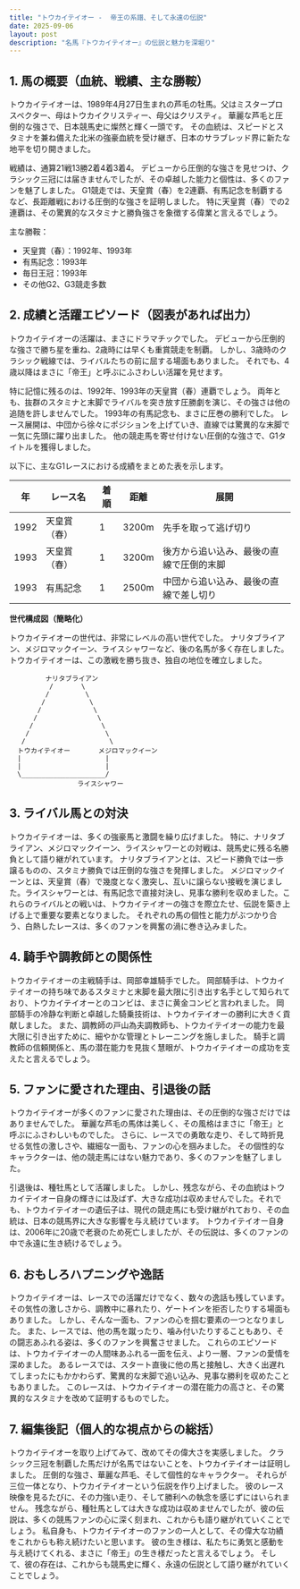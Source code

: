 ```yaml
---
title: "トウカイテイオー -  帝王の系譜、そして永遠の伝説"
date: 2025-09-06
layout: post
description: "名馬『トウカイテイオー』の伝説と魅力を深堀り"
---
```


## 1. 馬の概要（血統、戦績、主な勝鞍）

トウカイテイオーは、1989年4月27日生まれの芦毛の牡馬。父はミスタープロスペクター、母はトウカイクリスティー、母父はクリスティ。  華麗な芦毛と圧倒的な強さで、日本競馬史に燦然と輝く一頭です。  その血統は、スピードとスタミナを兼ね備えた北米の強豪血統を受け継ぎ、日本のサラブレッド界に新たな地平を切り開きました。

戦績は、通算21戦13勝2着4着3着4。  デビューから圧倒的な強さを見せつけ、クラシック三冠には届きませんでしたが、その卓越した能力と個性は、多くのファンを魅了しました。  G1競走では、天皇賞（春）を2連覇、有馬記念を制覇するなど、長距離戦における圧倒的な強さを証明しました。  特に天皇賞（春）での2連覇は、その驚異的なスタミナと勝負強さを象徴する偉業と言えるでしょう。

主な勝鞍：

* 天皇賞（春）：1992年、1993年
* 有馬記念：1993年
* 毎日王冠：1993年
* その他G2、G3競走多数


## 2. 成績と活躍エピソード（図表があれば出力）

トウカイテイオーの活躍は、まさにドラマチックでした。  デビューから圧倒的な強さで勝ち星を重ね、2歳時には早くも重賞競走を制覇。  しかし、3歳時のクラシック戦線では、ライバルたちの前に屈する場面もありました。  それでも、4歳以降はまさに「帝王」と呼ぶにふさわしい活躍を見せます。

特に記憶に残るのは、1992年、1993年の天皇賞（春）連覇でしょう。  両年とも、抜群のスタミナと末脚でライバルを突き放す圧勝劇を演じ、その強さは他の追随を許しませんでした。  1993年の有馬記念も、まさに圧巻の勝利でした。  レース展開は、中団から徐々にポジションを上げていき、直線では驚異的な末脚で一気に先頭に躍り出ました。  他の競走馬を寄せ付けない圧倒的な強さで、G1タイトルを獲得しました。

以下に、主なG1レースにおける成績をまとめた表を示します。

| 年 | レース名       | 着順 | 距離 | 展開                               |
|---|----------------|-----|-----|------------------------------------|
| 1992 | 天皇賞（春）   | 1   | 3200m | 先手を取って逃げ切り                  |
| 1993 | 天皇賞（春）   | 1   | 3200m | 後方から追い込み、最後の直線で圧倒的末脚 |
| 1993 | 有馬記念       | 1   | 2500m | 中団から追い込み、最後の直線で差し切り     |


**世代構成図（簡略化）**

トウカイテイオーの世代は、非常にレベルの高い世代でした。  ナリタブライアン、メジロマックイーン、ライスシャワーなど、後の名馬が多く存在しました。  トウカイテイオーは、この激戦を勝ち抜き、独自の地位を確立しました。

```
         ナリタブライアン
          /       \
         /         \
        /           \
       /             \
      /               \
     /                 \
    /                   \
   /                     \
  トウカイテイオー       メジロマックイーン
  |                     |
  |                     |
  \_____________________/
                 ライスシャワー
```


## 3. ライバル馬との対決

トウカイテイオーは、多くの強豪馬と激闘を繰り広げました。  特に、ナリタブライアン、メジロマックイーン、ライスシャワーとの対戦は、競馬史に残る名勝負として語り継がれています。  ナリタブライアンとは、スピード勝負では一歩譲るものの、スタミナ勝負では圧倒的な強さを発揮しました。 メジロマックイーンとは、天皇賞（春）で幾度となく激突し、互いに譲らない接戦を演じました。ライスシャワーとは、有馬記念で直接対決し、見事な勝利を収めました。これらのライバルとの戦いは、トウカイテイオーの強さを際立たせ、伝説を築き上げる上で重要な要素となりました。  それぞれの馬の個性と能力がぶつかり合う、白熱したレースは、多くのファンを興奮の渦に巻き込みました。


## 4. 騎手や調教師との関係性

トウカイテイオーの主戦騎手は、岡部幸雄騎手でした。  岡部騎手は、トウカイテイオーの持ち味であるスタミナと末脚を最大限に引き出す名手として知られており、トウカイテイオーとのコンビは、まさに黄金コンビと言われました。  岡部騎手の冷静な判断と卓越した騎乗技術は、トウカイテイオーの勝利に大きく貢献しました。  また、調教師の戸山為夫調教師も、トウカイテイオーの能力を最大限に引き出すために、細やかな管理とトレーニングを施しました。  騎手と調教師の信頼関係と、馬の潜在能力を見抜く慧眼が、トウカイテイオーの成功を支えたと言えるでしょう。


## 5. ファンに愛された理由、引退後の話

トウカイテイオーが多くのファンに愛された理由は、その圧倒的な強さだけではありませんでした。  華麗な芦毛の馬体は美しく、その風格はまさに「帝王」と呼ぶにふさわしいものでした。  さらに、レースでの勇敢な走り、そして時折見せる気性の激しさや、繊細な一面も、ファンの心を掴みました。  その個性的なキャラクターは、他の競走馬にはない魅力であり、多くのファンを魅了しました。

引退後は、種牡馬として活躍しました。  しかし、残念ながら、その血統はトウカイテイオー自身の輝きには及ばず、大きな成功は収めませんでした。それでも、トウカイテイオーの遺伝子は、現代の競走馬にも受け継がれており、その血統は、日本の競馬界に大きな影響を与え続けています。  トウカイテイオー自身は、2006年に20歳で老衰のため死亡しましたが、その伝説は、多くのファンの中で永遠に生き続けるでしょう。


## 6. おもしろハプニングや逸話

トウカイテイオーは、レースでの活躍だけでなく、数々の逸話も残しています。  その気性の激しさから、調教中に暴れたり、ゲートインを拒否したりする場面もありました。  しかし、そんな一面も、ファンの心を掴む要素の一つとなりました。  また、レースでは、他の馬を蹴ったり、噛み付いたりすることもあり、その闘志あふれる姿は、多くのファンを興奮させました。  これらのエピソードは、トウカイテイオーの人間味あふれる一面を伝え、より一層、ファンの愛情を深めました。  あるレースでは、スタート直後に他の馬と接触し、大きく出遅れてしまったにもかかわらず、驚異的な末脚で追い込み、見事な勝利を収めたこともありました。  このレースは、トウカイテイオーの潜在能力の高さと、その驚異的なスタミナを改めて証明するものでした。


## 7. 編集後記（個人的な視点からの総括）

トウカイテイオーを取り上げてみて、改めてその偉大さを実感しました。  クラシック三冠を制覇した馬だけが名馬ではないことを、トウカイテイオーは証明しました。  圧倒的な強さ、華麗な芦毛、そして個性的なキャラクター。  それらが三位一体となり、トウカイテイオーという伝説を作り上げました。  彼のレース映像を見るたびに、その力強い走り、そして勝利への執念を感じずにはいられません。  残念ながら、種牡馬としては大きな成功は収めませんでしたが、彼の伝説は、多くの競馬ファンの心に深く刻まれ、これからも語り継がれていくことでしょう。  私自身も、トウカイテイオーのファンの一人として、その偉大な功績をこれからも称え続けたいと思います。  彼の生き様は、私たちに勇気と感動を与え続けてくれる、まさに「帝王」の生き様だったと言えるでしょう。  そして、彼の存在は、これからも競馬史に輝く、永遠の伝説として語り継がれていくことでしょう。
